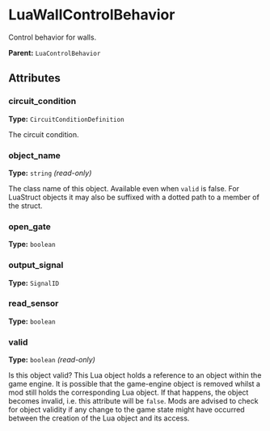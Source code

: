 # LuaWallControlBehavior

Control behavior for walls.

**Parent:** `LuaControlBehavior`

## Attributes

### circuit_condition

**Type:** `CircuitConditionDefinition`

The circuit condition.

### object_name

**Type:** `string` _(read-only)_

The class name of this object. Available even when `valid` is false. For LuaStruct objects it may also be suffixed with a dotted path to a member of the struct.

### open_gate

**Type:** `boolean`



### output_signal

**Type:** `SignalID`



### read_sensor

**Type:** `boolean`



### valid

**Type:** `boolean` _(read-only)_

Is this object valid? This Lua object holds a reference to an object within the game engine. It is possible that the game-engine object is removed whilst a mod still holds the corresponding Lua object. If that happens, the object becomes invalid, i.e. this attribute will be `false`. Mods are advised to check for object validity if any change to the game state might have occurred between the creation of the Lua object and its access.

